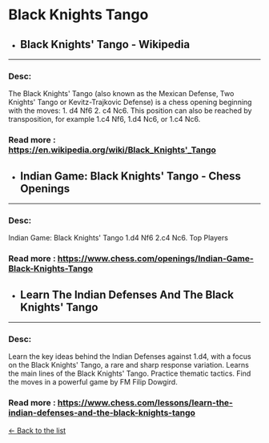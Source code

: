# Black Knights Tango
- ## **Black Knights' Tango - Wikipedia** 

---
### Desc: 
 The Black Knights' Tango (also known as the Mexican Defense, Two Knights' Tango or Kevitz-Trajkovic Defense) is a chess opening beginning with the moves: 1. d4 Nf6 2. c4 Nc6. This position can also be reached by transposition, for example 1.c4 Nf6, 1.d4 Nc6, or 1.c4 Nc6. 
### Read more : https://en.wikipedia.org/wiki/Black_Knights'_Tango 
- ## **Indian Game: Black Knights' Tango - Chess Openings** 

---
### Desc: 
 Indian Game: Black Knights' Tango 1.d4 Nf6 2.c4 Nc6. Top Players 
### Read more : https://www.chess.com/openings/Indian-Game-Black-Knights-Tango 
- ## **Learn The Indian Defenses And The Black Knights' Tango** 

---
### Desc: 
 Learn the key ideas behind the Indian Defenses against 1.d4, with a focus on the Black Knights' Tango, a rare and sharp response variation. Learns the main lines of the Black Knights' Tango. Practice thematic tactics. Find the moves in a powerful game by FM Filip Dowgird. 
### Read more : https://www.chess.com/lessons/learn-the-indian-defenses-and-the-black-knights-tango 


[← Back to the list](../chess-openings.md)